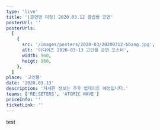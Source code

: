 ```yaml
---
type: 'live'
title: '[공연명 미정] 2020.03.12 클럽빵 공연'
posterUrl: ''
posterUrls:
  [
    {
      src: '/images/posters/2020-03/20200312-bbang.jpg',
      alt: '이디어츠 2020-03-13 고인물 공연 포스터',
      width: 960,
      heigt: 960,
    },
  ]
place: '고인물'
date: '2020.03.13'
description: '자세한 정보는 추후 업데이트 예정입니다.'
teams: ['RE:SETERS', 'ATOMIC WAVE']
priceInfo: ''
ticketLink: ''
---
```


test
